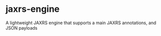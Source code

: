 # jaxrs-engine
A lightweight JAXRS engine that supports a main JAXRS annotations, and JSON payloads
